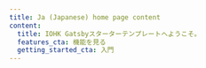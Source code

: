 ```yaml
---
title: Ja (Japanese) home page content
content:
  title: IOHK Gatsbyスターターテンプレートへようこそ。
  features_cta: 機能を見る
  getting_started_cta: 入門
---
```


